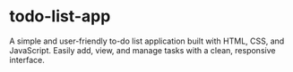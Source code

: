 # todo-list-app
A simple and user-friendly to-do list application built with HTML, CSS, and JavaScript. Easily add, view, and manage tasks with a clean, responsive interface.

